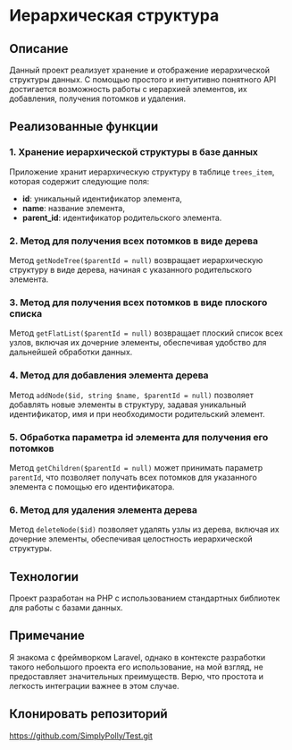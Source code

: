 # Иерархическая структура

## Описание

Данный проект реализует хранение и отображение иерархической структуры данных. С помощью простого и интуитивно понятного API достигается возможность работы с иерархией элементов, их добавления, получения потомков и удаления.

## Реализованные функции

### 1. Хранение иерархической структуры в базе данных
Приложение хранит иерархическую структуру в таблице `trees_item`, которая содержит следующие поля:
- **id**: уникальный идентификатор элемента,
- **name**: название элемента,
- **parent_id**: идентификатор родительского элемента.

### 2. Метод для получения всех потомков в виде дерева
Метод `getNodeTree($parentId = null)` возвращает иерархическую структуру в виде дерева, начиная с указанного родительского элемента.

### 3. Метод для получения всех потомков в виде плоского списка
Метод `getFlatList($parentId = null)` возвращает плоский список всех узлов, включая их дочерние элементы, обеспечивая удобство для дальнейшей обработки данных.

### 4. Метод для добавления элемента дерева
Метод `addNode($id, string $name, $parentId = null)` позволяет добавлять новые элементы в структуру, задавая уникальный идентификатор, имя и при необходимости родительский элемент.

### 5. Обработка параметра id элемента для получения его потомков
Метод `getChildren($parentId = null)` может принимать параметр `parentId`, что позволяет получать всех потомков для указанного элемента с помощью его идентификатора.

### 6. Метод для удаления элемента дерева
Метод `deleteNode($id)` позволяет удалять узлы из дерева, включая их дочерние элементы, обеспечивая целостность иерархической структуры.

## Технологии
Проект разработан на PHP с использованием стандартных библиотек для работы с базами данных.

## Примечание
Я знакома с фреймворком Laravel, однако в контексте разработки такого небольшого проекта его использование, на мой взгляд, не предоставляет значительных преимуществ. Верю, что простота и легкость интеграции важнее в этом случае.

## Клонировать репозиторий
https://github.com/SimplyPolly/Test.git
